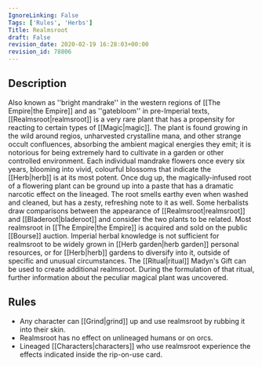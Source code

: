 ```yaml
---
IgnoreLinking: False
Tags: ['Rules', 'Herbs']
Title: Realmsroot
draft: False
revision_date: 2020-02-19 16:28:03+00:00
revision_id: 78806
---
```


## Description
Also known as ''bright mandrake'' in the western regions of [[The Empire|the Empire]] and as ''gatebloom'' in pre-Imperial texts, [[Realmsroot|realmsroot]] is a very rare plant that has a propensity for reacting to certain types of [[Magic|magic]]. The plant is found growing in the wild around regios, unharvested crystalline mana, and other strange occult confluences, absorbing the ambient magical energies they emit; it is notorious for being extremely hard to cultivate in a garden or other controlled environment. Each individual mandrake flowers once every six years, blooming into vivid, colourful blossoms that indicate the [[Herb|herb]] is at its most potent. Once dug up, the magically-infused root of a flowering plant can be ground up into a paste that has a dramatic narcotic effect on the lineaged. The root smells earthy even when washed and cleaned, but has a zesty, refreshing note to it as well. Some herbalists draw comparisons between the appearance of [[Realmsroot|realmsroot]] and [[Bladeroot|bladeroot]] and consider the two plants to be related.
Most realmsroot in [[The Empire|the Empire]] is acquired and sold on the public [[Bourse]] auction. Imperial herbal knowledge is not sufficient for realmsroot to be widely grown in [[Herb garden|herb garden]] personal resources, or for [[Herb|herb]] gardens to diversify into it, outside of specific and unusual circumstances.
The [[Ritual|ritual]] Madyn's Gift can be used to create additional realmsroot. During the formulation of that ritual, further information about the peculiar magical plant was uncovered.
## Rules
* Any character can [[Grind|grind]] up and use realmsroot by rubbing it into their skin.
* Realmsroot has no effect on unlineaged humans or on orcs.
* Lineaged [[Characters|characters]] who use realmsroot experience the effects indicated inside the rip-on-use card.